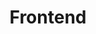 ---
title: Frontend
linkTitle: Frontend
weight: 2
description: All frontend projects and services
---